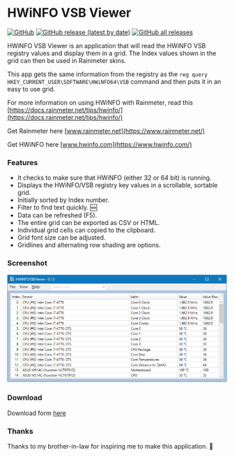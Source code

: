 # HWiNFO VSB Viewer

[![GitHub](https://img.shields.io/github/license/Timthreetwelve/HWiNFO-VSB-Viewer?style=plastic)](https://github.com/Timthreetwelve/HWiNFO-VSB-Viewer/blob/main/LICENSE)
[![GitHub release (latest by date)](https://img.shields.io/github/v/release/Timthreetwelve/HWiNFO-VSB-Viewer?style=plastic)](https://github.com/Timthreetwelve/HWiNFO-VSB-Viewer/releases/latest) 
[![GitHub all releases](https://img.shields.io/github/downloads/Timthreetwelve/HWiNFO-VSB-Viewer/total?style=plastic)](https://github.com/Timthreetwelve/HWiNFO-VSB-Viewer/releases)  

HWiNFO VSB Viewer is an application that will read the HWiNFO VSB registry values and display them in a grid. The Index values shown in the grid can then be used in Rainmeter skins.

This app gets the same information from the registry as the `reg query HKEY_CURRENT_USER\SOFTWARE\HWiNFO64\VSB` command and then puts it in an easy to use grid. 

For more information on using HWiNFO with Rainmeter, read this [https://docs.rainmeter.net/tips/hwinfo/](https://docs.rainmeter.net/tips/hwinfo/)

Get Rainmeter here [www.rainmeter.net](https://www.rainmeter.net/) 

Get HWiNFO here [www.hwinfo.com](https://www.hwinfo.com/)

### Features
*	It checks to make sure that HWiNFO (either 32 or 64 bit) is running.
*	Displays the HWiNFO/VSB registry key values in a scrollable, sortable grid.
* Initially sorted by Index number.
* Filter to find text quickly. 🆕
*	Data can be refreshed (F5).
*	The entire grid can be exported as CSV or HTML.
*	Individual grid cells can copied to the clipboard.
*	Grid font size can be adjusted.
*	Gridlines and alternating row shading are options.

### Screenshot
![Screenshot](/Images/HWiNFOVSBViewer.png?raw=true)

### Download
Download form [here](https://github.com/Timthreetwelve/HWiNFO-VSB-Viewer/releases) 

### Thanks
Thanks to my brother-in-law for inspiring me to make this application. 👋
